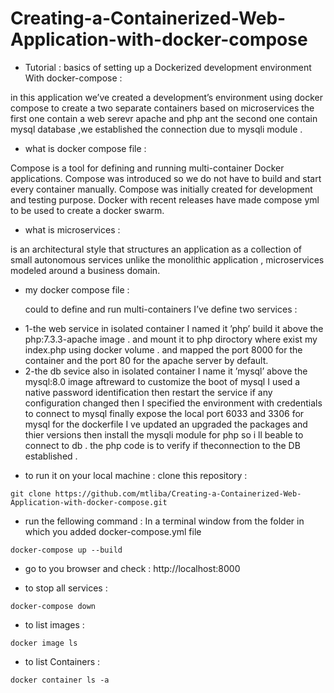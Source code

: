 # Creating-a-Containerized-Web-Application-with-docker-compose
* Tutorial : basics of setting up a Dockerized development environment With docker-compose :

in this application we’ve created a development’s environment using docker compose to
create a two separate containers based on microservices the first one contain a web serevr
apache and php ant the second one contain mysql database ,we established the connection due to mysqli module .

*  what is docker compose file :

Compose is a tool for defining and running multi-container Docker applications.
Compose was introduced so we do not have to build and start every container manually.
Compose was initially created for development and testing purpose. Docker with recent
releases have made compose yml to be used to create a docker swarm.

* what is microservices :

is an architectural style that structures an application as a collection of small
autonomous services unlike the monolithic application , microservices modeled around a business domain.

* my docker compose file :

   could to define and run multi-containers I’ve define two services :
- 1-the web service in isolated container I named it ’php’ build it above the php:7.3.3-apache image . and
mount it to php diroctory where exist my index.php using docker volume . and mapped
the port 8000 for the container and the port 80 for the apache server by default. 
- 2-the db sevice also in isolated container I name it ’mysql’ above the mysql:8.0 image
aftreward to customize the boot of mysql I used a native password identification then
restart the service if any configuration changed then I specified the environment with
credentials to connect to mysql finally expose the local port 6033 and 3306 for mysql for
the dockerfile I ve updated an upgraded the packages and thier versions then install the
mysqli module for php so i ll beable to connect to db .
the php code is to verify if theconnection to the DB established .

* to run it on your local machine :
clone this repository :
```shell
git clone https://github.com/mtliba/Creating-a-Containerized-Web-Application-with-docker-compose.git
```
* run the fellowing command :
In a terminal window from the folder in which you added docker-compose.yml file
```shell
docker-compose up --build
```
* go to you browser and check : http://localhost:8000

* to stop all services :

```shell
docker-compose down
```
* to list images :

```shell
docker image ls
```
* to list Containers :

```shell
docker container ls -a
```
